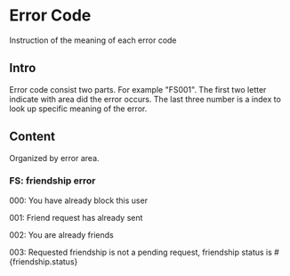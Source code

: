 # Error Code

Instruction of the meaning of each error code

## Intro

Error code consist two parts. For example "FS001". The first two letter indicate with area did the error occurs. The last three number is a index to look up specific meaning of the error.

## Content

Organized by error area.

### FS: friendship error

000: You have already block this user

001: Friend request has already sent

002: You are already friends

003: Requested friendship is not a pending request, friendship status is #{friendship.status}
